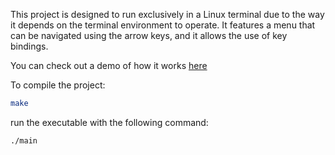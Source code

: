
This project is designed to run exclusively in a Linux terminal due to the way it depends on the terminal environment to operate. It features a menu that can be navigated using the arrow keys, and it allows the use of key bindings.

You can check out a demo of how it works [here](https://drive.google.com/file/d/1zdUvP5eX-bBRRQ-hYIN5FaIp_f_S-DZ4/view)

To compile the project:

```bash
make
```
run the executable with the following command:

```bash
./main
```
